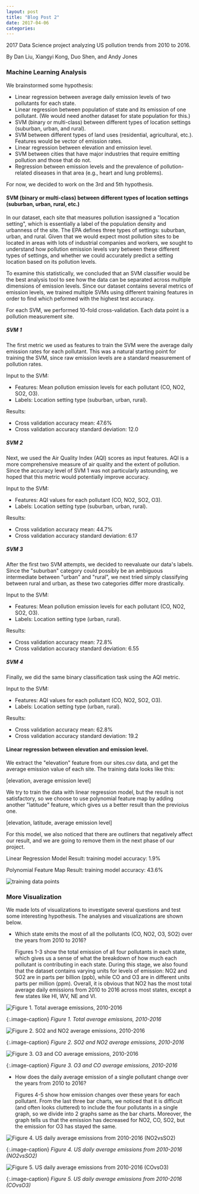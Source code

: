 ```yaml
---
layout: post
title: "Blog Post 2"
date: 2017-04-06
categories: 
---
```

2017 Data Science project analyzing US pollution trends from 2010 to 2016.


By Dan Liu, Xiangyi Kong, Duo Shen, and Andy Jones

### Machine Learning Analysis
We brainstormed some hypothesis:

* Linear regression between average daily emission levels of two pollutants for each state.
* Linear regression between population of state and its emission of one pollutant. (We would need another dataset for state population for this.)
* SVM (binary or multi-class) between different types of location settings (suburban, urban, and rural).
* SVM between different types of land uses (residential, agricultural, etc.).
Features would be vector of emission rates.
* Linear regression between elevation and emission level.
* SVM between cities that have major industries that require emitting pollution and those that do not.
* Regression between emission levels and the prevalence of pollution-related diseases in that area (e.g., heart and lung problems).

For now, we decided to work on the 3rd and 5th hypothesis.

#### SVM (binary or multi-class) between different types of location settings (suburban, urban, rural, etc.)

In our dataset, each site that measures pollution isassigned a "location setting", which is essentially a label of the population density and urbanness of the site. The EPA defines three types of settings: suburban, urban, and rural. Given that we would expect most pollution sites to be located in areas with lots of industrial companies and workers, we sought to understand how pollution emission levels vary between these different types of settings, and whether we could accurately predict a setting location based on its pollution levels.

To examine this statistically, we concluded that an SVM classifier would be the best analysis tool to see how the data can be separated across multiple dimensions of emission levels. Since our dataset contains several metrics of emission levels, we trained multiple SVMs using different training features in order to find which peformed with the highest test accuracy.

For each SVM, we performed 10-fold cross-validation. Each data point is a pollution measurement site.

##### SVM 1
The first metric we used as features to train the SVM were the average daily emission rates for each pollutant. This was a natural starting point for training the SVM, since raw emission levels are a standard measurement of pollution rates.

Input to the SVM:
* Features: Mean pollution emission levels for each pollutant (CO, NO2, SO2, O3).
* Labels: Location setting type (suburban, urban, rural).

Results:
* Cross validation accuracy mean: 47.6%
* Cross validation accuracy standard deviation: 12.0

##### SVM 2
Next, we used the Air Quality Index (AQI) scores as input features. AQI is a more comprehensive measure of air quality and the extent of pollution. Since the accuracy level of SVM 1 was not particularly astounding, we hoped that this metric would potentially improve accuracy.

Input to the SVM:
* Features: AQI values for each pollutant (CO, NO2, SO2, O3).
* Labels: Location setting type (suburban, urban, rural).

Results:
* Cross validation accuracy mean: 44.7%
* Cross validation accuracy standard deviation: 6.17

##### SVM 3
After the first two SVM attempts, we decided to reevaluate our data's labels. Since the "suburban" category could possibly be an ambiguous intermediate between "urban" and "rural", we next tried simply classifying between rural and urban, as these two categories differ more drastically.

Input to the SVM:
* Features: Mean pollution emission levels for each pollutant (CO, NO2, SO2, O3).
* Labels: Location setting type (urban, rural).

Results:
* Cross validation accuracy mean: 72.8%
* Cross validation accuracy standard deviation: 6.55

##### SVM 4
Finally, we did the same binary classification task using the AQI metric.

Input to the SVM:
* Features: AQI values for each pollutant (CO, NO2, SO2, O3).
* Labels: Location setting type (urban, rural).

Results:
* Cross validation accuracy mean: 62.8%
* Cross validation accuracy standard deviation: 19.2


#### Linear regression between elevation and emission level.

We extract the "elevation" feature from our sites.csv data, and get the average emission value of each site. The training data looks like this:

[elevation, average emission level]

We try to train the data with linear regression model, but the result is not satisfactory, so we choose to use polynomial feature map by adding another "latitude" feature, which gives us a better result than the previoius one.  

[elevation, latitude, average emission level]

For this model, we also noticed that there are outliners that negatively affect our result, and we are going to remove them in the next phase of our project. 

Linear Regression Model Result:
training model accuracy: 1.9%

Polynomial Feature Map Result:
training model accuracy: 43.6%

![training data points](/images/datapoints.png)



### More Visualization
We made lots of visualizations to investigate several questions and test some interesting hypothesis. The analyses and visualizations are shown below.

* Which state emits the most of all the pollutants (CO, NO2, O3, SO2) over the years from 2010 to 2016?

	Figures 1-3 show the total emission of all four pollutants in each state,  which gives us a sense of what the breakdown of how much each pollutant is contributing in each state. During this stage, we also found that the dataset contains varying units for levels of emission: NO2 and SO2 are in parts per billion (ppb), while CO and O3 are in different units parts per million (ppm). Overall, it is obvious that NO2 has the most total average daily emissions from 2010 to 2016 across most states, except a few states like HI, WV, NE and VI.

![Figure 1. Total average emissions, 2010-2016](/images/Total_average_emissions_2010-2016.png) 

{:.image-caption}
*Figure 1. Total average emissions, 2010-2016*

![Figure 2. SO2 and NO2 average emissions, 2010-2016](/images/SO2_and_NO2_average_emissions_2010-2016.png)

{:.image-caption}
*Figure 2. SO2 and NO2 average emissions, 2010-2016*

![Figure 3. O3 and CO average emissions, 2010-2016](/images/O3_and_CO_average_emissions_2010-2016.png)

{:.image-caption}
*Figure 3. O3 and CO average emissions, 2010-2016*

* How does the daily average emission of a single pollutant change over the years from 2010 to 2016?

	Figures 4-5 show how emission changes over these years for each pollutant.  From the last three bar charts, we noticed that it is difficult (and often looks cluttered) to include the four pollutants in a single graph, so we divide into 2 graphs same as the bar charts. Moreover, the graph tells us that the emission has decreased for NO2, CO, SO2, but the emission for O3 has stayed the same.

![Figure 4. US daily average emissions from 2010-2016 (NO2vsSO2)](/images/US_daily_average_emissions_from_2010-2016_NO2vsSO2.png)

{:.image-caption}
*Figure 4. US daily average emissions from 2010-2016 (NO2vsSO2)*

![Figure 5. US daily average emissions from 2010-2016 (COvsO3)](/images/US_daily_average_emissions_from_2010-2016_COvsO3.png)

{:.image-caption}
*Figure 5. US daily average emissions from 2010-2016 (COvsO3)*



